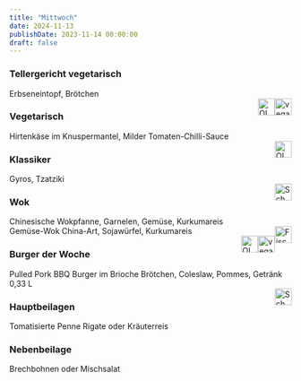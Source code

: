 ```yaml
---
title: "Mittwoch"
date: 2024-11-13
publishDate: 2023-11-14 00:00:00
draft: false
---
```

### Tellergericht vegetarisch  
<div class="flex-container">
<div>Erbseneintopf, Brötchen</div><div margin-left="auto"><img loading="lazy" src="../images/vegan.png" style="float:right;" alt="vegan.png" height=30px><img loading="lazy" src="../images/OLV.png" style="float:right;" alt="OLV.png" height=30px></div></div>

### Vegetarisch  
<div class="flex-container">
<div>Hirtenkäse im Knuspermantel, Milder Tomaten-Chilli-Sauce</div><div margin-left="auto"><img loading="lazy" src="../images/OLV.png" style="float:right;" alt="OLV.png" height=30px></div></div>

### Klassiker  
<div class="flex-container">
<div>Gyros, Tzatziki</div><div margin-left="auto"><img loading="lazy" src="../images/Schwein.png" style="float:right;" alt="Schwein.png" height=30px></div></div>

### Wok  
<div class="flex-container">
<div>Chinesische Wokpfanne, Garnelen, Gemüse, Kurkumareis</div><div margin-left="auto"><img loading="lazy" src="../images/Fisch.png" style="float:right;" alt="Fisch.png" height=30px></div></div><div class="flex-container">
<div>Gemüse-Wok China-Art, Sojawürfel, Kurkumareis</div><div margin-left="auto"><img loading="lazy" src="../images/vegan.png" style="float:right;" alt="vegan.png" height=30px><img loading="lazy" src="../images/OLV.png" style="float:right;" alt="OLV.png" height=30px></div></div>

### Burger der Woche  
<div class="flex-container">
<div>Pulled Pork BBQ Burger im Brioche Brötchen, Coleslaw, Pommes, Getränk 0,33 L</div><div margin-left="auto"><img loading="lazy" src="../images/Schwein.png" style="float:right;" alt="Schwein.png" height=30px></div></div>

### Hauptbeilagen  
<div class="flex-container">
<div>Tomatisierte Penne Rigate oder Kräuterreis </div><div margin-left="auto"></div></div>

### Nebenbeilage  
<div class="flex-container">
<div>Brechbohnen oder Mischsalat </div><div margin-left="auto"></div></div>

